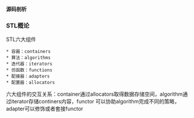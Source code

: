 ####  源码剖析
### STL概论
  STL六大组件
  
  
    * 容器：containers
    * 算法：algorithms
    * 迭代器：iterators
    * 仿函数：functions
    * 配接器：adapters
    * 配置器：allocators
    
    
  六大组件的交互关系：container通过allocators取得数据存储空间，algorithm通过iterator存储continers内容，functor 可以协助algorithm完成不同的策略，adapter可以修饰或者套接functor

